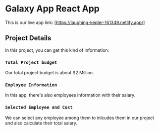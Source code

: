 # Galaxy App React App

This is our live app link: [https://laughing-kepler-161349.netlify.app/]

## Project Details

In this project, you can get this kind of information:

### `Total Project budget`

Our total project budget is about $2 Million.

### `Employee Information`

In this app, there's also employees information with their salary.

### `Selected Employee and Cost`

We can select any employee among them to inlcudes them in our project and also calculate their total salary.
